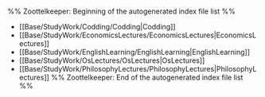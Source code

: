 ```folderv
```

%% Zoottelkeeper: Beginning of the autogenerated index file list  %%
-  [[Base/StudyWork/Codding/Codding|Codding]]
-  [[Base/StudyWork/EconomicsLectures/EconomicsLectures|EconomicsLectures]]
-  [[Base/StudyWork/EnglishLearning/EnglishLearning|EnglishLearning]]
-  [[Base/StudyWork/OsLectures/OsLectures|OsLectures]]
-  [[Base/StudyWork/PhilosophyLectures/PhilosophyLectures|PhilosophyLectures]]
%% Zoottelkeeper: End of the autogenerated index file list  %%
